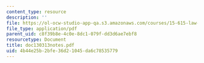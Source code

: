 ```yaml
---
content_type: resource
description: ''
file: https://ol-ocw-studio-app-qa.s3.amazonaws.com/courses/15-615-law-for-the-entrepreneur-and-manager-spring-2003/4b44e25b2bfe36d21045da6c78535779_doc130313notes.pdf
file_type: application/pdf
parent_uid: c8f39b8e-4c0e-8dc1-079f-dd3d6ae7ebf8
resourcetype: Document
title: doc130313notes.pdf
uid: 4b44e25b-2bfe-36d2-1045-da6c78535779
---
```

